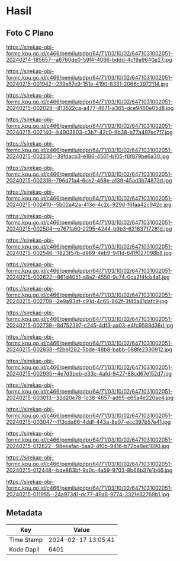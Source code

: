# Hasil

## Foto C Plano

https://sirekap-obj-formc.kpu.go.id/c466/pemilu/pdpr/64/71/03/10/02/6471031002051-20240214-185657--a6760de0-59f4-4066-bddd-4c19a9640e27.jpg

https://sirekap-obj-formc.kpu.go.id/c466/pemilu/pdpr/64/71/03/10/02/6471031002051-20240215-001942--239a57e9-151e-4190-8331-2066c3972114.jpg

https://sirekap-obj-formc.kpu.go.id/c466/pemilu/pdpr/64/71/03/10/02/6471031002051-20240215-002028--813522ca-a477-4671-a365-dce9460e05d8.jpg

https://sirekap-obj-formc.kpu.go.id/c466/pemilu/pdpr/64/71/03/10/02/6471031002051-20240215-002140--b4903803-c3b7-42c0-9b38-b77a497ec7f7.jpg

https://sirekap-obj-formc.kpu.go.id/c466/pemilu/pdpr/64/71/03/10/02/6471031002051-20240215-002230--39fdacb3-e186-4501-b105-f6f879be6a30.jpg

https://sirekap-obj-formc.kpu.go.id/c466/pemilu/pdpr/64/71/03/10/02/6471031002051-20240215-002318--796d71a4-6ce2-468e-a139-45ad3b74873d.jpg

https://sirekap-obj-formc.kpu.go.id/c466/pemilu/pdpr/64/71/03/10/02/6471031002051-20240215-002410--5b02a42a-413e-4c2c-929d-f6faa42c942c.jpg

https://sirekap-obj-formc.kpu.go.id/c466/pemilu/pdpr/64/71/03/10/02/6471031002051-20240215-002504--e767fa60-2295-4244-b9b3-62163717281d.jpg

https://sirekap-obj-formc.kpu.go.id/c466/pemilu/pdpr/64/71/03/10/02/6471031002051-20240215-002546--1823f57b-d989-4eb9-941d-641f027098b8.jpg

https://sirekap-obj-formc.kpu.go.id/c466/pemilu/pdpr/64/71/03/10/02/6471031002051-20240215-002622--861d4051-a8a2-4550-9c74-0ca2f4fcb4a1.jpg

https://sirekap-obj-formc.kpu.go.id/c466/pemilu/pdpr/64/71/03/10/02/6471031002051-20240215-002709--2e9a93df-c91d-4c65-962f-3f45a81dafc9.jpg

https://sirekap-obj-formc.kpu.go.id/c466/pemilu/pdpr/64/71/03/10/02/6471031002051-20240215-002739--8d752397-c245-4df3-aa03-e4fc9588d38d.jpg

https://sirekap-obj-formc.kpu.go.id/c466/pemilu/pdpr/64/71/03/10/02/6471031002051-20240215-002838--f2bb1282-5bde-48b8-babb-088fe2330912.jpg

https://sirekap-obj-formc.kpu.go.id/c466/pemilu/pdpr/64/71/03/10/02/6471031002051-20240215-002935--4e7d3beb-e33c-4afd-9427-88cd67e152d7.jpg

https://sirekap-obj-formc.kpu.go.id/c466/pemilu/pdpr/64/71/03/10/02/6471031002051-20240215-003013--33d20e78-1c38-4657-ad95-e65a4e220ae4.jpg

https://sirekap-obj-formc.kpu.go.id/c466/pemilu/pdpr/64/71/03/10/02/6471031002051-20240215-003047--113cda66-4ddf-443a-8e07-ecc397b57e41.jpg

https://sirekap-obj-formc.kpu.go.id/c466/pemilu/pdpr/64/71/03/10/02/6471031002051-20240215-012822--98eeafac-5aa0-4f0b-9416-b72ba8ec1890.jpg

https://sirekap-obj-formc.kpu.go.id/c466/pemilu/pdpr/64/71/03/10/02/6471031002051-20240215-012448--bde863bf-9a0c-4a59-9703-8b66b37e1b46.jpg

https://sirekap-obj-formc.kpu.go.id/c466/pemilu/pdpr/64/71/03/10/02/6471031002051-20240215-011955--24a973d1-dc77-49a8-9774-3321e82769b1.jpg


## Metadata

| Key        | Value               |
| ---------- | ------------------- |
| Time Stamp | 2024-02-17 13:05:41 |
| Kode Dapil | 6401                |




